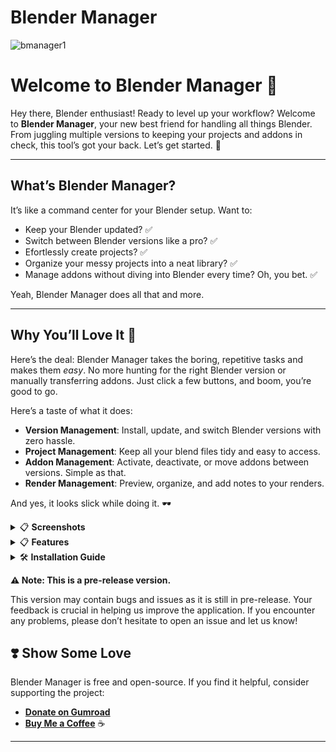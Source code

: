 # Blender Manager

![bmanager1](https://github.com/user-attachments/assets/8f9f6104-29c1-405b-b0f4-9516470f7231)


# Welcome to Blender Manager 🎉

Hey there, Blender enthusiast! Ready to level up your workflow? Welcome to **Blender Manager**, your new best friend for handling all things Blender. From juggling multiple versions to keeping your projects and addons in check, this tool’s got your back. Let’s get started. 🚀

---

## What’s Blender Manager?

It’s like a command center for your Blender setup. Want to:

- Keep your Blender updated? ✅ 
- Switch between Blender versions like a pro? ✅
- Efortlessly create projects? ✅
- Organize your messy projects into a neat library? ✅  
- Manage addons without diving into Blender every time? Oh, you bet. ✅  

Yeah, Blender Manager does all that and more.

---

## Why You’ll Love It 💖

Here’s the deal: Blender Manager takes the boring, repetitive tasks and makes them *easy*. No more hunting for the right Blender version or manually transferring addons. Just click a few buttons, and boom, you’re good to go.

Here’s a taste of what it does:  

- **Version Management**: Install, update, and switch Blender versions with zero hassle.  
- **Project Management**: Keep all your blend files tidy and easy to access.  
- **Addon Management**: Activate, deactivate, or move addons between versions. Simple as that.  
- **Render Management**: Preview, organize, and add notes to your renders.  

And yes, it looks slick while doing it. 🕶️  




<details>
<summary>📋 <strong>Screenshots</strong></summary>

 ![1](https://github.com/user-attachments/assets/97cfd485-9be2-42ab-ad28-adf1b9282437)
  
![1 5](https://github.com/user-attachments/assets/f8d9634f-9d74-4317-9b28-c7606caca572)

![2](https://github.com/user-attachments/assets/f507a55a-55c9-48ed-9df9-3267f454ea41)

![3](https://github.com/user-attachments/assets/fd72d7ef-4dd0-4d69-8edf-70231bd736f2)

![4](https://github.com/user-attachments/assets/8d856750-9358-4f2b-9ed4-d9d81e0c687e)

![5](https://github.com/user-attachments/assets/7325f458-e405-41d5-a225-7df15ff6b1f1)

![6](https://github.com/user-attachments/assets/e388930a-c6df-4d6e-977b-c1509e2e734f)

![7](https://github.com/user-attachments/assets/8eb8e308-550b-490f-8195-4fc44250c4f0)

![8](https://github.com/user-attachments/assets/918379e2-f83b-44d0-bcb8-aa92d44fa13c)

![9](https://github.com/user-attachments/assets/d2133532-b858-41e9-8471-1fafbf89131f)

![10](https://github.com/user-attachments/assets/959458f4-b859-49f9-aeda-740bf227306a)

Selected Font: SimHei



</details>

<details>
<summary>📋 <strong>Features</strong></summary>

### 1. **Project Time Tracking**
Blender Manager automatically tracks the time spent on each project, giving users a clear view of their work hours. This feature is integrated directly into the **Recent Projects** section, displaying the total time spent on a project. Users can monitor their productivity and get a detailed breakdown of working hours for each project, making it an excellent tool for both personal time management and client billing.

### 2. **Recent Projects Overview**
The **Recent Projects** feature provides a convenient list of previously opened Blender files, showing key details such as the project name, last opened date, and file path. Users can easily access their most recent work without manually searching through directories, enhancing workflow efficiency by allowing them to quickly resume their work from where they left off.

### 3. **Comprehensive Project Creation**
Blender Manager offers an advanced **Create Project** tool that allows users to set up their project environment without launching Blender. This includes:

- **Reference Images Setup**: Import reference images for multiple views (front, back, left, right, top, and bottom) to ensure all necessary reference materials are organized and ready for modeling.
- **Base Mesh Selection**: Choose a base mesh from a predefined list or add your own custom base meshes for a quick start with pre-configured models.
- **Scene Configuration**: Predefine scene elements such as adding a camera and lights, and configure autosave options for immediate work upon opening the project in Blender.

### 4. **Auto Update**
Includes an **Auto Update** feature, ensuring both the Blender application and Blender Manager itself are always up to date. The app automatically checks for the latest releases and offers a simple one-click update option.

### 5. **Customizable GUI**
The user interface is highly customizable. Users can choose from a variety of themes, adjust font sizes, and control the transparency of the app, allowing for a personalized and comfortable experience.

### 6. **Seamless Version Control**
Manage multiple Blender versions effortlessly. Install any version you need, switch between them, or set a specific version as the **Main Launch Version**.

### 7. **Multi-Platform Support (In Progress)**
Currently optimized for Windows, with plans to expand full compatibility to macOS and Linux in future releases.

### 8. **Addon Management**
Provides an intuitive **Addon Management** tab to handle Blender addons efficiently. Key features include:

- **Addon List Display**
- **Addon Installation and Removal**
- **Compatibility Check**
- **Search Functionality**
- **File Path Access**

### 9. **Project Management**
Offers comprehensive tools for organizing and handling Blender projects:

- **Project List Overview**
- **Quick Actions**
- **File Path Navigation**
- **Search Bar**

### 10. **Render Management**
Makes it easy to handle rendered files directly within the app:

- **Render List**
- **Preview Capability**
- **File Operations**
- **Render Notes**

### 11. **Logs Tab**
Provides real-time feedback and diagnostic information:

- **Initialization Feedback**
- **Process Tracking**
- **Error and Warning Reporting**
- **Success Messages**

### 12. **Settings Tab**
Gives users full control over the application's appearance and behavior:

- **Appearance Settings**: Themes, font customization, transparency control.
- **General Settings**: Auto update, launch on startup, run in background, addon setup, change launch folder, download chunk size multiplier.
- **Reset and Maintenance Options**: Reset all data, delete Blender versions, reset to defaults.

</details>



<details>
<summary>🛠️ <strong>Installation Guide</strong></summary>

Follow these steps to install and set up Blender Manager on your system.

---

### **Step 1: Download and Extract the ZIP File**

1. **Download the Blender Manager ZIP file**  
   📥 [**Download Latest Release**](https://github.com/verlorengest/BlenderManager/releases)

2. **Extract the ZIP file** to a location of your choice:
   - Right-click the ZIP file and select **"Extract All"** or use a tool like **WinRAR** or **7-Zip**.
   - After extraction, you’ll find a folder named **"BlenderManager"**.

---

### **Step 2: Launch Blender Manager**

1. Open the **BlenderManager** folder.
2. Double-click on **`blender_manager.exe`** to start the application.
   - If a security prompt appears, click **"Run Anyway"**.
3. Install Blender by clicking Launch Blender in Main Menu
4. Select the option which suits you.
5. Note: If the Blender Manager addon doesn't appear in the Preferences or Addon Management tab, go to Settings -> Setup Addon or try installing it manually.

---


### 🎉 **You're All Set!**

Blender Manager is now installed and ready to enhance your Blender workflow. Enjoy streamlined project management and efficient tool integration!

---


# How to Run BlenderManager from Source

Follow the instructions below to clone, set up, and run **BlenderManager** from the source code. Ensure you have Python installed on your system (version 3.10 or higher is recommended).

---

## Prerequisites

1. **Python Installation**: Ensure Python 3.10+ is installed and added to your system's PATH. You can download Python from the [official Python website](https://www.python.org/downloads/).

2. **Git Installation**: Ensure Git is installed on your system. You can download Git from [here](https://git-scm.com/downloads).

---

## Steps to Run the Project

### Step 1: Clone the Repository
Use the following command to clone the BlenderManager repository to your local machine:
```bash
git clone https://github.com/verlorengest/BlenderManager.git
```

Navigate to the project directory:
```bash
cd BlenderManager
```

### Step 2: Install Dependencies
Create a virtual environment (optional but recommended):
```bash
python -m venv venv
```

Activate the virtual environment:
- **Windows**:
  ```bash
  venv\Scripts\activate
  ```
- **macOS/Linux**:
  ```bash
  source venv/bin/activate
  ```

Install the required dependencies:
```bash
pip install -r requirements.txt
```

### Step 3: Run BlenderManager
Run the application using the following command:
```bash
python blender_manager.py
```

---

## Additional Notes
- Ensure you have **Blender** installed or configure the application to detect an existing Blender installation. If Blender is not installed, the app will prompt you to install it.
- The application may require elevated permissions to access certain directories or system settings, depending on your operating system.
- For further assistance or issues, please open a ticket on the [GitHub Issues Page](https://github.com/verlorengest/BlenderManager/issues).

---



</details>




**⚠️ Note: This is a pre-release version.**

This version may contain bugs and issues as it is still in pre-release. Your feedback is crucial in helping us improve the application. If you encounter any problems, please don’t hesitate to open an issue and let us know!


## ❣️ Show Some Love

Blender Manager is free and open-source. If you find it helpful, consider supporting the project:

- [**Donate on Gumroad**](https://verlorengest.gumroad.com/l/blendermanager)  
- [**Buy Me a Coffee**](https://buymeacoffee.com/verlorengest) ☕


---
